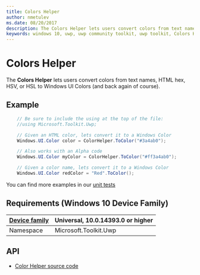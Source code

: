 ```yaml
---
title: Colors Helper
author: nmetulev
ms.date: 08/20/2017
description: The Colors Helper lets users convert colors from text names, HTML hex, HSV, or HSL to Windows UI Colors
keywords: windows 10, uwp, uwp community toolkit, uwp toolkit, Colors Helper
---
```


# Colors Helper

The **Colors Helper** lets users convert colors from text names, HTML hex, HSV, or HSL to Windows UI Colors (and back again of course).

## Example

```csharp
	// Be sure to include the using at the top of the file:
	//using Microsoft.Toolkit.Uwp;

	// Given an HTML color, lets convert it to a Windows Color
	Windows.UI.Color color = ColorHelper.ToColor("#3a4ab0");

	// Also works with an Alpha code
	Windows.UI.Color myColor = ColorHelper.ToColor("#ff3a4ab0");

	// Given a color name, lets convert it to a Windows Color
	Windows.UI.Color redColor = "Red".ToColor();
```

You can find more examples in our [unit tests](https://github.com/Microsoft/UWPCommunityToolkit/blob/master/UnitTests/Helpers/Test_ColorHelper.cs)

## Requirements (Windows 10 Device Family)

| [Device family](http://go.microsoft.com/fwlink/p/?LinkID=526370) | Universal, 10.0.14393.0 or higher |
| --- | --- |
| Namespace | Microsoft.Toolkit.Uwp |

## API

* [Color Helper source code](https://github.com/Microsoft/UWPCommunityToolkit/blob/master/Microsoft.Toolkit.Uwp/Helpers/ColorHelper.cs)


